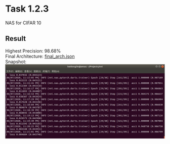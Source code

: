# Task 1.2.3
NAS for CIFAR 10  

## Result
Highest Precision:  98.68%  
Final Architecture:  [final_arch.json](results/final_arch.json)  
Snapshot:  ![snapshot](results/nas.png "nas")